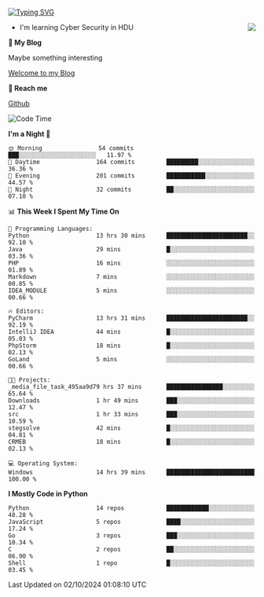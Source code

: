 [![Typing SVG](https://readme-typing-svg.herokuapp.com?font=Fira+Code&pause=1000&random=false&width=450&height=60&lines=Hello+%F0%9F%91%8B%F0%9F%8F%BB;I'm+JBNRZ)](https://git.io/typing-svg)

<a href="#">
  <img align="right" src="https://github-readme-stats.vercel.app/api?username=JBNRZ&show_icons=true&bg_color=15,f2f7fd,E0EAFC" />
</a>

- I'm learning Cyber Security in HDU

 **🌱 My Blog**

Maybe something interesting

[Welcome to my Blog](https://jbnrz.com.cn/)

 **💬 Reach me** 

[Github](https://github.com/JBNRZ)


<!--START_SECTION:waka-->
![Code Time](http://img.shields.io/badge/Code%20Time-692%20hrs%2038%20mins-blue)

**I'm a Night 🦉** 

```text
🌞 Morning                54 commits          ███░░░░░░░░░░░░░░░░░░░░░░   11.97 % 
🌆 Daytime                164 commits         █████████░░░░░░░░░░░░░░░░   36.36 % 
🌃 Evening                201 commits         ███████████░░░░░░░░░░░░░░   44.57 % 
🌙 Night                  32 commits          ██░░░░░░░░░░░░░░░░░░░░░░░   07.10 % 
```


📊 **This Week I Spent My Time On** 

```text
💬 Programming Languages: 
Python                   13 hrs 30 mins      ███████████████████████░░   92.10 % 
Java                     29 mins             █░░░░░░░░░░░░░░░░░░░░░░░░   03.36 % 
PHP                      16 mins             ░░░░░░░░░░░░░░░░░░░░░░░░░   01.89 % 
Markdown                 7 mins              ░░░░░░░░░░░░░░░░░░░░░░░░░   00.85 % 
IDEA_MODULE              5 mins              ░░░░░░░░░░░░░░░░░░░░░░░░░   00.66 % 

🔥 Editors: 
PyCharm                  13 hrs 31 mins      ███████████████████████░░   92.19 % 
IntelliJ IDEA            44 mins             █░░░░░░░░░░░░░░░░░░░░░░░░   05.03 % 
PhpStorm                 18 mins             █░░░░░░░░░░░░░░░░░░░░░░░░   02.13 % 
GoLand                   5 mins              ░░░░░░░░░░░░░░░░░░░░░░░░░   00.66 % 

🐱‍💻 Projects: 
_media_file_task_495aa9d79 hrs 37 mins       ████████████████░░░░░░░░░   65.64 % 
Downloads                1 hr 49 mins        ███░░░░░░░░░░░░░░░░░░░░░░   12.47 % 
src                      1 hr 33 mins        ███░░░░░░░░░░░░░░░░░░░░░░   10.59 % 
stegsolve                42 mins             █░░░░░░░░░░░░░░░░░░░░░░░░   04.81 % 
CRMEB                    18 mins             █░░░░░░░░░░░░░░░░░░░░░░░░   02.13 % 

💻 Operating System: 
Windows                  14 hrs 39 mins      █████████████████████████   100.00 % 
```

**I Mostly Code in Python** 

```text
Python                   14 repos            ████████████░░░░░░░░░░░░░   48.28 % 
JavaScript               5 repos             ████░░░░░░░░░░░░░░░░░░░░░   17.24 % 
Go                       3 repos             ███░░░░░░░░░░░░░░░░░░░░░░   10.34 % 
C                        2 repos             ██░░░░░░░░░░░░░░░░░░░░░░░   06.90 % 
Shell                    1 repo              █░░░░░░░░░░░░░░░░░░░░░░░░   03.45 % 
```




 Last Updated on 02/10/2024 01:08:10 UTC
<!--END_SECTION:waka-->
